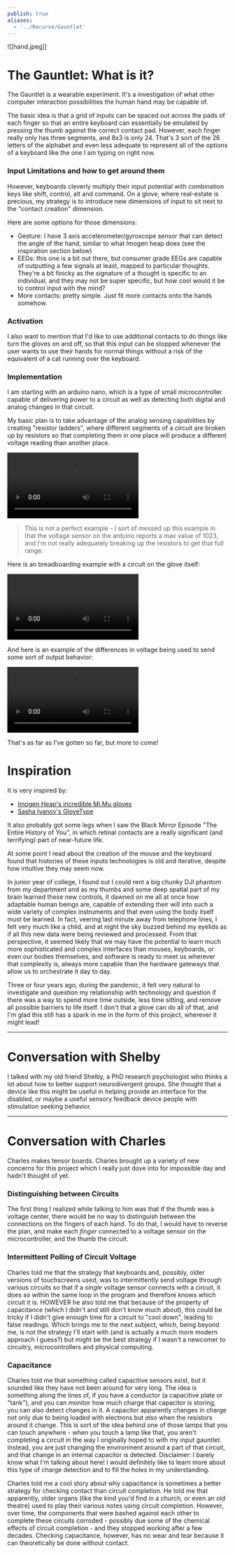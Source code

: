 ```yaml
---
publish: true
aliases:
  - '../Recurse/Gauntlet'
---
```

![[hand.jpeg]]
# The Gauntlet: What is it?
The Gauntlet is a wearable experiment. It's a investigation of what other computer interaction possibilities the human hand may be capable of.

The basic idea is that a grid of inputs can be spaced out across the pads of each finger so that an entire keyboard can essentially be emulated by pressing the thumb against the correct contact pad. However, each finger really only has three segments, and 8x3 is only 24. That's 3 sort of the 26 letters of the alphabet and even less adequate to represent all of the options of a keyboard like the one I am typing on right now.

### Input Limitations and how to get around them
However, keyboards cleverly multiply their input potential with combination keys like shift, control, alt and command. On a glove, where real-estate is precious, my strategy is to introduce new dimensions of input to sit next to the "contact creation" dimension.

Here are some options for those dimensions:
- Gesture: I have 3 axis accelerometer/gyroscope sensor that can detect the angle of the hand, similar to what Imogen heap does (see the inspiration section below)
- EEGs: this one is a bit out there, but consumer grade EEGs are capable of outputting a few signals at least, mapped to particular thoughts. They're a bit finicky as the signature of a thought is specific to an individual, and they may not be super specific, but how cool would it be to control input with the mind?
- More contacts: pretty simple. Just fit more contacts onto the hands somehow.

### Activation
I also want to mention that I'd like to use additional contacts to do things like turn the gloves on and off, so that this input can be stopped whenever the user wants to use their hands for normal things without a risk of the equivalent of a cat running over the keyboard.

### Implementation
I am starting with an arduino nano, which is a type of small microcontroller capable of delivering power to a circuit as well as detecting both digital and analog changes in that circuit.

My basic plan is to take advantage of the analog sensing capabilities by creating "resistor ladders", where different segments of a circuit are broken up by resistors so that completing them in one place will produce a different voltage reading than another place.

<div class="video-container"> <video controls> <source src="https://thornberry-garden.s3.us-east-2.amazonaws.com/circuit_complete.MP4" type="video/mp4"> Your browser does not support the video tag. </video> </div>

> This is not a perfect example - I sort of messed up this example in that the voltage sensor on the arduino reports a max value of 1023, and I'm not really adequately breaking up the resistors to get that full range.

Here is an breadboarding example with a circuit on the glove itself:
<div class="video-container"> <video controls> <source src="https://thornberry-garden.s3.us-east-2.amazonaws.com/circuit_wolf.MP4" type="video/mp4"> Your browser does not support the video tag. </video> </div>

And here is an example of the differences in voltage being used to send some sort of output behavior:
<div class="video-container"> <video controls> <source src="https://thornberry-garden.s3.us-east-2.amazonaws.com/circuit_light.MP4" type="video/mp4"> Your browser does not support the video tag. </video> </div>

That's as far as I've gotten so far, but more to come!

# Inspiration
It is very inspired by:
- [Imogen Heap's incredible Mi.Mu gloves](https://www.youtube.com/watch?v=ci-yB6EgVW4&themeRefresh=1)
- [Sasha Ivanov's GloveType](https://madebysasha.com/portfolio/glovetype/)

It also probably got some legs when I saw the Black Mirror Episode "The Entire History of You", in which retinal contacts are a really significant (and terrifying) part of near-future life.

At some point I read about the creation of the mouse and the keyboard found that histories of these inputs technologies is old and iterative, despite how intuitive they may seem now.

In junior year of college, I found out I could rent a big chunky DJI phantom from my department and as my thumbs and some deep spatial part of my brain learned these new controls, it dawned on me all at once how adaptable human beings are, capable of extending their will into such a wide variety of complex instruments and that even using the body itself must be learned. In fact, veering last minute away from telephone lines, I felt very much like a child, and at night the sky buzzed behind my eyelids as if all this new data were being reviewed and processed. From that perspective, it seemed likely that we may have the potential to learn much more sophisticated and complex interfaces than mouses, keyboards, or even our bodies themselves, and software is ready to meet us wherever that complexity is, always more capable than the hardware gateways that allow us to orchestrate it day to day.

Three or four years ago, during the pandemic, it felt very natural to investigate and question my relationship with technology and question if there was a way to spend more time outside, less time sitting, and remove all possible barriers to life itself. I don't that a glove can do all of that, and I'm glad this still has a spark in me in the form of this project, wherever it might lead!

---
# Conversation with Shelby

I talked with my old friend Shelby, a PhD research psychologist who thinks a lot about how to better support neurodivergent groups. She thought that a device like this might be useful in helping provide an interface for the disabled, or maybe a useful sensory feedback device people with stimulation seeking behavior.

---
# Conversation with Charles
Charles makes tensor boards. Charles brought up a variety of new concerns for this project which I really just dove into for impossible day and hadn't thought of yet.

### Distinguishing between Circuits
The first thing I realized while talking to him was that if the thumb was a voltage center, there would be no way to distinguish between the connections on the fingers of each hand. To do that, I would have to reverse the plan, and make each *finger* connected to a voltage sensor on the microcontroller, and the thumb the circuit.

### Intermittent Polling of Circuit Voltage
Charles told me that the strategy that keyboards and, possibly, older versions of touchscreens used, was to intermittently send voltage through various circuits so that if a *single* voltage sensor connects with a circuit, it does so within the same loop in the program and therefore knows which circuit it is. HOWEVER he also told me that because of the property of capacitance (which I didn't and still don't know much about), this could be tricky if I didn't give enough time for a circuit to "cool down", leading to false readings. Which brings me to the next subject, which, being beyond me, is not the strategy I'll start with (and is actually a much more modern approach I guess?) but might be the best strategy if I wasn't a newcomer to circuitry, microcontrollers and physical computing.

### Capacitance
Charles told me that something called capacitive sensors exist, but it sounded like they have not been around for very long. The idea is something along the lines of, if you have a conductor (a capacitive plate or "tank"), and you can monitor how much charge that capacitor is storing, you can also detect changes in it. A capacitor apparently changes in charge not only due to being loaded with electrons but *also* when the resistors around it change. This is sort of the idea behind one of those lamps that you can touch anywhere - when you touch a lamp like that, you aren't completing a circuit in the way I originally hoped to with my input gauntlet. Instead, you are just changing the environment around a part of that circuit, and that change in an internal capacitor is detected. Disclaimer: I barely know what I'm talking about here! I would definitely like to learn more about this type of charge detection and to fill the holes in my understanding.

Charles told me a cool story about why capacitance is sometimes a better strategy for checking contact than circuit completion. He told me that apparently, older organs (like the kind you'd find in a church, or even an old theatre) used to play their various notes using circuit completion. However, over time, the components that were bashed against each other to complete these circuits corroded - possibly due some of the chemical effects of circuit completion - and they stopped working after a few decades. Checking capacitance, however, has no wear and tear because it can theoretically be done without contact.